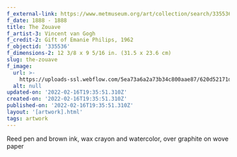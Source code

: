```yaml
---
f_external-link: https://www.metmuseum.org/art/collection/search/335536
f_date: 1888 - 1888
title: The Zouave
f_artist-3: Vincent van Gogh
f_credit-2: Gift of Emanie Philips, 1962
f_objectid: '335536'
f_dimensions-2: 12 3/8 x 9 5/16 in. (31.5 x 23.6 cm)
slug: the-zouave
f_image:
  url: >-
    https://uploads-ssl.webflow.com/5ea73a6a2a73b34c800aae87/620d52171da9d01a2d191e40_DP108506.jpeg
  alt: null
updated-on: '2022-02-16T19:35:51.310Z'
created-on: '2022-02-16T19:35:51.310Z'
published-on: '2022-02-16T19:35:51.310Z'
layout: '[artwork].html'
tags: artwork
---
```


Reed pen and brown ink, wax crayon and watercolor, over graphite on wove paper
